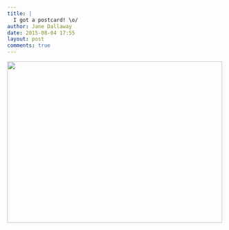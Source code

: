 ```yaml
---
title: |
  I got a postcard! \o/
author: Jane Dallaway
date: 2015-08-04 17:55
layout: post
comments: true
---
```


<div><a href="http://static.skitters.dallaway.com/Ztp_FullSizeRender.jpg"><img src="http://static.skitters.dallaway.com/Ztp_thumb_FullSizeRender.jpg" width="500" height="375"/></a></div>



  




      
